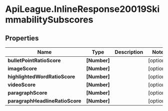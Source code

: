 # ApiLeague.InlineResponse20019SkimmabilitySubscores

## Properties

Name | Type | Description | Notes
------------ | ------------- | ------------- | -------------
**bulletPointRatioScore** | **[Number]** |  | [optional] 
**imageScore** | **[Number]** |  | [optional] 
**highlightedWordRatioScore** | **[Number]** |  | [optional] 
**videoScore** | **[Number]** |  | [optional] 
**paragraphScore** | **[Number]** |  | [optional] 
**paragraphHeadlineRatioScore** | **[Number]** |  | [optional] 


